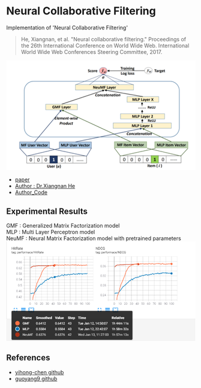 # Neural Collaborative Filtering
Implementation of 'Neural Collaborative Filtering'   
> He, Xiangnan, et al. "Neural collaborative filtering." Proceedings of the 26th International Conference on World Wide Web. International World Wide Web Conferences Steering Committee, 2017.

![NCF](./img/model_description_1.PNG)  

* [paper](https://arxiv.org/abs/1708.05031)
* [Author : Dr.Xiangnan He](http://staff.ustc.edu.cn/~hexn/)
* [Author_Code](https://github.com/hexiangnan/neural_collaborative_filtering)

## Experimental Results
GMF : Generalized Matrix Factorization model  
MLP : Multi Layer Perceptron model  
NeuMF : Neural Matrix Factorization model with pretrained parameters  
![exp_1](./img/exp_1.PNG)  



## References
* [yihong-chen github](https://github.com/yihong-chen/neural-collaborative-filtering)
* [guoyang9 github](https://github.com/guoyang9/NCF)
